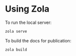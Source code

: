 # Using Zola

To run the local server:

```sh
zola serve
```

To build the docs for publication:

```sh
zola build
```
